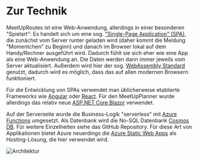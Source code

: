 # Zur Technik

MeetUpRoutes ist eine Web-Anwendung, allerdings in einer besonderen "Spielart": Es handelt sich um eine sog. ["Single-Page Application" (SPA)](https://de.wikipedia.org/wiki/Single-Page-Webanwendung), die zunächst vom Server runter geladen wird (daher kommt die Meldung "Momentchen" zu Beginn) und danach im Browser lokal auf dem Handy/Rechner ausgeführt wird. Dadurch fühlt sie sich eher wie eine App als eine Web-Anwendung an. Die Daten werden dann immer jeweils vom Server aktualisiert. Außerdem wird hier der sog. [WebAssembly Standard](https://de.wikipedia.org/wiki/WebAssembly) genutzt, dadurch wird es möglich, dass das auf allen modernen Browsern funktioniert. 

Für die Entwicklung von SPAs verwendet man üblicherweise etablierte Frameworks wie [Angular](https://de.wikipedia.org/wiki/Angular) oder [React](https://de.wikipedia.org/wiki/React). Für den MeetUpPlanner wurde allerdings das relativ neue [ASP.NET Core Blazor](https://docs.microsoft.com/de-de/aspnet/core/blazor) verwendet.

Auf der Serverseite wurde die Business-Logik "serverless" mit [Azure Functions](https://docs.microsoft.com/de-de/azure/azure-functions/) umgesetzt. Als Datenbank wird die No-SQL Datenbank [Cosmos DB](https://docs.microsoft.com/de-de/azure/cosmos-db/). Für weitere Einzelheiten siehe das GitHub Repository. Für diese Art von Applikationen bietet Azure neuerdings die [Azure Static Web Apps](https://docs.microsoft.com/en-us/azure/static-web-apps/overview) als Hosting-Lösung, die hier verwendet wird.

![Architektur](https://am3pap005files.storage.live.com/y4mRWnYoeqg9tVlCmLsjLwH654D50fovFBPCZJcAVQetscLfw3XKjoGM3df06lZFcZ6hz4ovZg0itfZYFTFHt4Zvf6UY0xmK6NvQTZkNX1DKaPhXhMktMYgsD8dS8h-Kk7eMvuipeEY1BCpBNPNeLh5HeaxWx7ei8JRjyur3a8ILhrzuLTL9Th8rtdlttm9fvli?width=1355&height=911&cropmode=none)